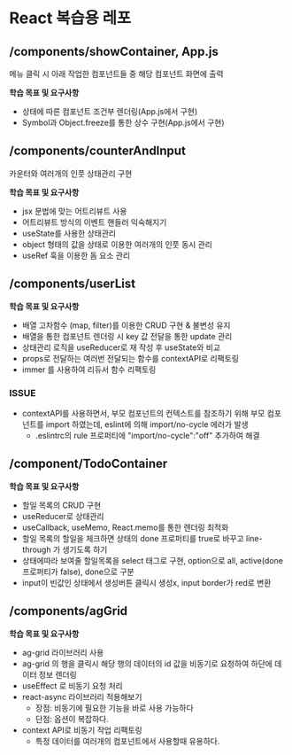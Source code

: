 # React 복습용 레포

## /components/showContainer, App.js

메뉴 클릭 시 아래 작업한 컴포넌트들 중 해당 컴포넌트 화면에 출력

**학습 목표 및 요구사항**

- 상태에 따른 컴포넌트 조건부 렌더링(App.js에서 구현)
- Symbol과 Object.freeze를 통한 상수 구현(App.js에서 구현)

## /components/counterAndInput

카운터와 여러개의 인풋 상태관리 구현

**학습 목표 및 요구사항**

- jsx 문법에 맞는 어트리뷰트 사용
- 어트리뷰트 방식의 이벤트 핸들러 익숙해지기
- useState를 사용한 상태관리
- object 형태의 값을 상태로 이용한 여러개의 인풋 동시 관리
- useRef 훅을 이용한 돔 요소 관리

## /components/userList

**학습 목표 및 요구사항**

- 배열 고차함수 (map, filter)를 이용한 CRUD 구현 & 불변성 유지
- 배열을 통한 컴포넌트 렌더링 시 key 값 전달을 통한 update 관리
- 상태관리 로직을 useReducer로 재 작성 후 useState와 비교
- props로 전달하는 여러번 전달되는 함수를 contextAPI로 리팩토링
- immer 를 사용하여 리듀서 함수 리팩토링

### ISSUE

- contextAPI를 사용하면서, 부모 컴포넌트의 컨텍스트를 참조하기 위해 부모 컴포넌트를 import 하였는데, eslint에 의해 import/no-cycle 에러가 발생
  - .eslintrc의 rule 프로퍼티에 "import/no-cycle":"off" 추가하여 해결

## /component/TodoContainer

**학습 목표 및 요구사항**

- 할일 목록의 CRUD 구현
- useReducer로 상태관리
- useCallback, useMemo, React.memo를 통한 렌더링 최적화
- 할일 목록의 할일을 체크하면 상태의 done 프로퍼티를 true로 바꾸고 line-through 가 생기도록 하기
- 상태에따라 보여줄 할일목록을 select 태그로 구현, option으로 all, active(done프로퍼티가 false), done으로 구분
- input이 빈값인 상태에서 생성버튼 클릭시 생성x, input border가 red로 변환

## /components/agGrid

**학습 목표 및 요구사항**

- ag-grid 라이브러리 사용
- ag-grid 의 행을 클릭시 해당 행의 데이터의 id 값을 비동기로 요청하여 하단에 데이터 정보 렌더링
- useEffect 로 비동기 요청 처리
- react-async 라이브러리 적용해보기
  - 장점: 비동기에 필요한 기능을 바로 사용 가능하다
  - 단점: 옵션이 복잡하다.
- context API로 비동기 작업 리팩토링
  - 특정 데이터를 여러개의 컴포넌트에서 사용할때 유용하다.

